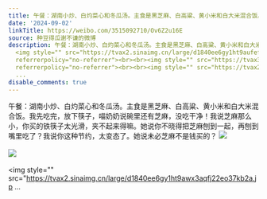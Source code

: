 ```yaml
---
title: 午餐：湖南小炒、白灼菜心和冬瓜汤。主食是黑芝麻、白高粱、黄小米和白大米混合饭。我先吃完，放下筷子，喵奶奶说碗里还有芝麻，没吃干净！我说芝麻那么小，你买...
date: '2024-09-02'
linkTitle: https://weibo.com/3515092710/Ov6Z2u16E
source: 种豆得瓜谢不谦的微博
description: 午餐：湖南小炒、白灼菜心和冬瓜汤。主食是黑芝麻、白高粱、黄小米和白大米混合饭。我先吃完，放下筷子，喵奶奶说碗里还有芝麻，没吃干净！我说芝麻那么小，你买的铁筷子太光滑，夹不起来得嘛。她说你不晓得把芝麻刨到一起，再刨到嘴里吃了？我说你这种节约，太变态了。她说未必芝麻不是钱买的？
  <img style="" src="https://tvax2.sinaimg.cn/large/d1840ee6gy1ht9aufefzjj20ua0mpdkg.jpg"
  referrerpolicy="no-referrer"><br><br><img style="" src="https://tvax3.sinaimg.cn/large/d1840ee6gy1ht9awv7dprj22eo37kb2a.jpg"
  referrerpolicy="no-referrer"><br><br><img style="" src="https://tvax2.sinaimg.cn/large/d1840ee6gy1ht9awx3aqfj22eo37kb2a.jp
  ...
disable_comments: true
---
```

午餐：湖南小炒、白灼菜心和冬瓜汤。主食是黑芝麻、白高粱、黄小米和白大米混合饭。我先吃完，放下筷子，喵奶奶说碗里还有芝麻，没吃干净！我说芝麻那么小，你买的铁筷子太光滑，夹不起来得嘛。她说你不晓得把芝麻刨到一起，再刨到嘴里吃了？我说你这种节约，太变态了。她说未必芝麻不是钱买的？ <img style="" src="https://tvax2.sinaimg.cn/large/d1840ee6gy1ht9aufefzjj20ua0mpdkg.jpg" referrerpolicy="no-referrer"><br><br><img style="" src="https://tvax3.sinaimg.cn/large/d1840ee6gy1ht9awv7dprj22eo37kb2a.jpg" referrerpolicy="no-referrer"><br><br><img style="" src="https://tvax2.sinaimg.cn/large/d1840ee6gy1ht9awx3aqfj22eo37kb2a.jp ...